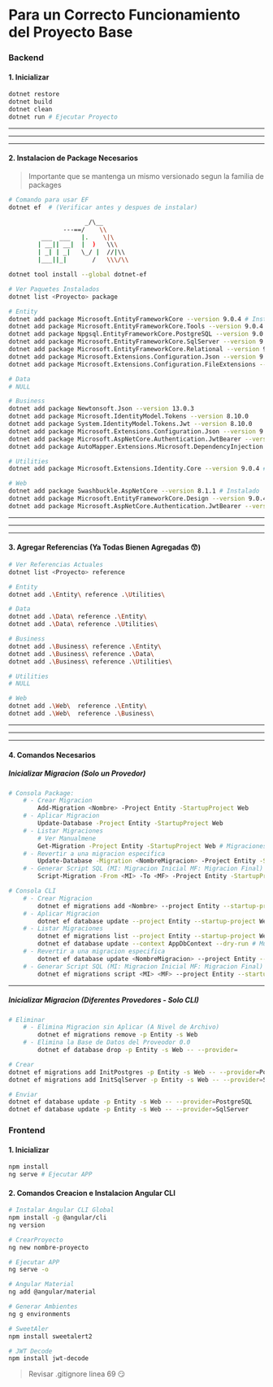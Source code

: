 # Para un Correcto Funcionamiento del Proyecto Base

### Backend

#### 1. Inicializar
```bash
dotnet restore
dotnet build
dotnet clean
dotnet run # Ejecutar Proyecto 
```

---
---
---

#### 2. Instalacion de Package Necesarios

> Importante que se mantenga un mismo versionado segun la familia de packages

```bash
# Comando para usar EF 
dotnet ef  # (Verificar antes y despues de instalar)

                     _/\__
               ---==/    \\
         ___  ___   |.    \|\
        | __|| __|  |  )   \\\
        | _| | _|   \_/ |  //|\\
        |___||_|       /   \\\/\\

dotnet tool install --global dotnet-ef
```

```bash
# Ver Paquetes Instalados
dotnet list <Proyecto> package
```

```bash
# Entity
dotnet add package Microsoft.EntityFrameworkCore --version 9.0.4 # Instalado
dotnet add package Microsoft.EntityFrameworkCore.Tools --version 9.0.4 # Instalado
dotnet add package Npgsql.EntityFrameworkCore.PostgreSQL --version 9.0.4 # Instalado
dotnet add package Microsoft.EntityFrameworkCore.SqlServer --version 9.0.4 # Instalado 
dotnet add package Microsoft.EntityFrameworkCore.Relational --version 9.0.4 # Instaldo 
dotnet add package Microsoft.Extensions.Configuration.Json --version 9.0.5 # Instalado 
dotnet add package Microsoft.Extensions.Configuration.FileExtensions --version 9.0.5 # Instalado
```

```bash
# Data
# NULL
```

```bash
# Business
dotnet add package Newtonsoft.Json --version 13.0.3
dotnet add package Microsoft.IdentityModel.Tokens --version 8.10.0
dotnet add package System.IdentityModel.Tokens.Jwt --version 8.10.0
dotnet add package Microsoft.Extensions.Configuration.Json --version 9.0.5 # Instalado
dotnet add package Microsoft.AspNetCore.Authentication.JwtBearer --version 9.0.4
dotnet add package AutoMapper.Extensions.Microsoft.DependencyInjection --version 12.0.1 # Instalado 
```

```bash
# Utilities
dotnet add package Microsoft.Extensions.Identity.Core --version 9.0.4 # Instalado
```

```bash
# Web
dotnet add package Swashbuckle.AspNetCore --version 8.1.1 # Instalado 
dotnet add package Microsoft.EntityFrameworkCore.Design --version 9.0.4 # Instalado 
dotnet add package Microsoft.AspNetCore.Authentication.JwtBearer --version 9.0.4
```

---
---
---

#### 3. Agregar Referencias (Ya Todas Bienen Agregadas 😙)

```bash
# Ver Referencias Actuales
dotnet list <Proyecto> reference
```

```bash
# Entity
dotnet add .\Entity\ reference .\Utilities\
```

```bash
# Data
dotnet add .\Data\ reference .\Entity\
dotnet add .\Data\ reference .\Utilities\
```

```bash
# Business
dotnet add .\Business\ reference .\Entity\
dotnet add .\Business\ reference .\Data\
dotnet add .\Business\ reference .\Utilities\
```

```bash
# Utilities
# NULL
```

```bash
# Web
dotnet add .\Web\  reference .\Entity\
dotnet add .\Web\  reference .\Business\
```

---
---
---

#### 4. Comandos Necesarios

##### Inicializar Migracion (Solo un Provedor)
```bash
# Consola Package:
    # - Crear Migracion
        Add-Migration <Nombre> -Project Entity -StartupProject Web
    # - Aplicar Migracion
        Update-Database -Project Entity -StartupProject Web
    # - Listar Migraciones
        # Ver Manualmene
        Get-Migration -Project Entity -StartupProject Web # Migraciones Aplicadas
    # - Revertir a una migracion especifica
        Update-Database -Migration <NombreMigracion> -Project Entity -StartupProject Web
    # - Generar Script SQL (MI: Migracion Inicial MF: Migracion Final)
        Script-Migration -From <MI> -To <MF> -Project Entity -StartupProject Web -Output "script.sql"
```

```bash
# Consola CLI
    # - Crear Migracion
        dotnet ef migrations add <Nombre> --project Entity --startup-project Web
    # - Aplicar Migracion
        dotnet ef database update --project Entity --startup-project Web
    # - Listar Migraciones
        dotnet ef migrations list --project Entity --startup-project Web
        dotnet ef database update --context AppDbContext --dry-run # Muestra qué se ejecutaría
    # - Revertir a una migracion especifica
        dotnet ef database update <NombreMigracion> --project Entity --startup-project Web
    # - Generar Script SQL (MI: Migracion Inicial MF: Migracion Final)
        dotnet ef migrations script <MI> <MF> --project Entity --startup-project Web --output "Scripts/migration_partial.sql"
```

---

##### Inicializar Migracion (Diferentes Provedores -  Solo CLI)
```bash
# Eliminar 
    # - Elimina Migracion sin Aplicar (A Nivel de Archivo)
        dotnet ef migrations remove -p Entity -s Web
    # - Elimina la Base de Datos del Proveodor 0.0
        dotnet ef database drop -p Entity -s Web -- --provider=
```

```bash
# Crear
dotnet ef migrations add InitPostgres -p Entity -s Web -- --provider=PostgreSQL
dotnet ef migrations add InitSqlServer -p Entity -s Web -- --provider=SqlServer
```

```bash
# Enviar
dotnet ef database update -p Entity -s Web -- --provider=PostgreSQL
dotnet ef database update -p Entity -s Web -- --provider=SqlServer
```


### Frontend

#### 1. Inicializar
```bash
npm install
ng serve # Ejecutar APP
```

#### 2. Comandos Creacion e Instalacion Angular CLI

```bash
# Instalar Angular CLI Global
npm install -g @angular/cli
ng version

# CrearProyecto
ng new nombre-proyecto

# Ejecutar APP
ng serve -o

# Angular Material
ng add @angular/material

# Generar Ambientes
ng g environments

# SweetAler
npm install sweetalert2

# JWT Decode
npm install jwt-decode
```

> Revisar .gitignore linea 69 😏